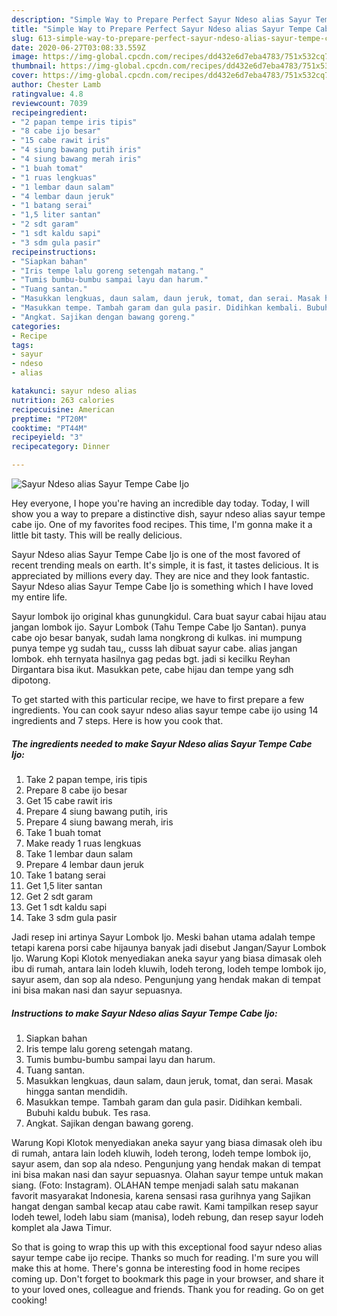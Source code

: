 ```yaml
---
description: "Simple Way to Prepare Perfect Sayur Ndeso alias Sayur Tempe Cabe Ijo"
title: "Simple Way to Prepare Perfect Sayur Ndeso alias Sayur Tempe Cabe Ijo"
slug: 613-simple-way-to-prepare-perfect-sayur-ndeso-alias-sayur-tempe-cabe-ijo
date: 2020-06-27T03:08:33.559Z
image: https://img-global.cpcdn.com/recipes/dd432e6d7eba4783/751x532cq70/sayur-ndeso-alias-sayur-tempe-cabe-ijo-foto-resep-utama.jpg
thumbnail: https://img-global.cpcdn.com/recipes/dd432e6d7eba4783/751x532cq70/sayur-ndeso-alias-sayur-tempe-cabe-ijo-foto-resep-utama.jpg
cover: https://img-global.cpcdn.com/recipes/dd432e6d7eba4783/751x532cq70/sayur-ndeso-alias-sayur-tempe-cabe-ijo-foto-resep-utama.jpg
author: Chester Lamb
ratingvalue: 4.8
reviewcount: 7039
recipeingredient:
- "2 papan tempe iris tipis"
- "8 cabe ijo besar"
- "15 cabe rawit iris"
- "4 siung bawang putih iris"
- "4 siung bawang merah iris"
- "1 buah tomat"
- "1 ruas lengkuas"
- "1 lembar daun salam"
- "4 lembar daun jeruk"
- "1 batang serai"
- "1,5 liter santan"
- "2 sdt garam"
- "1 sdt kaldu sapi"
- "3 sdm gula pasir"
recipeinstructions:
- "Siapkan bahan"
- "Iris tempe lalu goreng setengah matang."
- "Tumis bumbu-bumbu sampai layu dan harum."
- "Tuang santan."
- "Masukkan lengkuas, daun salam, daun jeruk, tomat, dan serai. Masak hingga santan mendidih."
- "Masukkan tempe. Tambah garam dan gula pasir. Didihkan kembali. Bubuhi kaldu bubuk. Tes rasa."
- "Angkat. Sajikan dengan bawang goreng."
categories:
- Recipe
tags:
- sayur
- ndeso
- alias

katakunci: sayur ndeso alias 
nutrition: 263 calories
recipecuisine: American
preptime: "PT20M"
cooktime: "PT44M"
recipeyield: "3"
recipecategory: Dinner

---
```



![Sayur Ndeso alias Sayur Tempe Cabe Ijo](https://img-global.cpcdn.com/recipes/dd432e6d7eba4783/751x532cq70/sayur-ndeso-alias-sayur-tempe-cabe-ijo-foto-resep-utama.jpg)

Hey everyone, I hope you're having an incredible day today. Today, I will show you a way to prepare a distinctive dish, sayur ndeso alias sayur tempe cabe ijo. One of my favorites food recipes. This time, I'm gonna make it a little bit tasty. This will be really delicious.

Sayur Ndeso alias Sayur Tempe Cabe Ijo is one of the most favored of recent trending meals on earth. It's simple, it is fast, it tastes delicious. It is appreciated by millions every day. They are nice and they look fantastic. Sayur Ndeso alias Sayur Tempe Cabe Ijo is something which I have loved my entire life.

Sayur lombok ijo original khas gunungkidul. Cara buat sayur cabai hijau atau jangan lombok ijo. Sayur Lombok (Tahu Tempe Cabe Ijo Santan). punya cabe ojo besar banyak, sudah lama nongkrong di kulkas. ini mumpung punya tempe yg sudah tau,, cusss lah dibuat sayur cabe. alias jangan lombok. ehh ternyata hasilnya gag pedas bgt. jadi si kecilku Reyhan Dirgantara bisa ikut. Masukkan pete, cabe hijau dan tempe yang sdh dipotong.


To get started with this particular recipe, we have to first prepare a few ingredients. You can cook sayur ndeso alias sayur tempe cabe ijo using 14 ingredients and 7 steps. Here is how you cook that.

<!--inarticleads1-->

##### The ingredients needed to make Sayur Ndeso alias Sayur Tempe Cabe Ijo:

1. Take 2 papan tempe, iris tipis
1. Prepare 8 cabe ijo besar
1. Get 15 cabe rawit iris
1. Prepare 4 siung bawang putih, iris
1. Prepare 4 siung bawang merah, iris
1. Take 1 buah tomat
1. Make ready 1 ruas lengkuas
1. Take 1 lembar daun salam
1. Prepare 4 lembar daun jeruk
1. Take 1 batang serai
1. Get 1,5 liter santan
1. Get 2 sdt garam
1. Get 1 sdt kaldu sapi
1. Take 3 sdm gula pasir


Jadi resep ini artinya Sayur Lombok Ijo. Meski bahan utama adalah tempe tetapi karena porsi cabe hijaunya banyak jadi disebut Jangan/Sayur Lombok Ijo. Warung Kopi Klotok menyediakan aneka sayur yang biasa dimasak oleh ibu di rumah, antara lain lodeh kluwih, lodeh terong, lodeh tempe lombok ijo, sayur asem, dan sop ala ndeso. Pengunjung yang hendak makan di tempat ini bisa makan nasi dan sayur sepuasnya. 

<!--inarticleads2-->

##### Instructions to make Sayur Ndeso alias Sayur Tempe Cabe Ijo:

1. Siapkan bahan
1. Iris tempe lalu goreng setengah matang.
1. Tumis bumbu-bumbu sampai layu dan harum.
1. Tuang santan.
1. Masukkan lengkuas, daun salam, daun jeruk, tomat, dan serai. Masak hingga santan mendidih.
1. Masukkan tempe. Tambah garam dan gula pasir. Didihkan kembali. Bubuhi kaldu bubuk. Tes rasa.
1. Angkat. Sajikan dengan bawang goreng.


Warung Kopi Klotok menyediakan aneka sayur yang biasa dimasak oleh ibu di rumah, antara lain lodeh kluwih, lodeh terong, lodeh tempe lombok ijo, sayur asem, dan sop ala ndeso. Pengunjung yang hendak makan di tempat ini bisa makan nasi dan sayur sepuasnya. Olahan sayur tempe untuk makan siang. (Foto: Instagram). OLAHAN tempe menjadi salah satu makanan favorit masyarakat Indonesia, karena sensasi rasa gurihnya yang Sajikan hangat dengan sambal kecap atau cabe rawit. Kami tampilkan resep sayur lodeh tewel, lodeh labu siam (manisa), lodeh rebung, dan resep sayur lodeh komplet ala Jawa Timur. 

So that is going to wrap this up with this exceptional food sayur ndeso alias sayur tempe cabe ijo recipe. Thanks so much for reading. I'm sure you will make this at home. There's gonna be interesting food in home recipes coming up. Don't forget to bookmark this page in your browser, and share it to your loved ones, colleague and friends. Thank you for reading. Go on get cooking!
